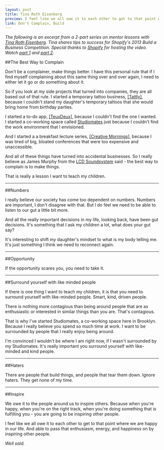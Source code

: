 ```yaml
---
layout: post
title: Tina Roth Eisenberg
preview: I feel like we all owe it to each other to get to that point where we are happy in our life.
link: Don't Complain, Build   
---
```


*The following is an excerpt from a 2-part series on mentor lessons with [Tina Roth Eisenberg](http://www.swiss-miss.com/about/hi-i-am-tina). Tina shares tips to success for Shopify's 2013 Build a Business Competition. Special thanks to [Shopify](http://www.shopify.com/) for hosting the video. Watch [part 1](https://www.youtube.com/watch?v=IrhktR0YfCw) and [part 2](https://www.youtube.com/watch?v=DKFsf0PyoTg).*

##The Best Way to Complain 

Don't be a complainer, make things better. I have this personal rule that if I find myself complaining about this same thing over and over again, I need to either let it go or do something about it. 

So if you look at my side projects that turned into companies, they are all based out of that rule. I started a temporary tattoo business, [[Tattly]](http://tattly.com/), because I couldn't stand my daughter's temporary tattoos that she would bring home from birthday parties. 

I started a to-do app, [[TeuxDeux]](https://teuxdeux.com/), because I couldn't find the one I wanted. I started a co-working space called [Studiomates](http://www.studiomates.com/) just because I couldn't find the work environment that I envisioned. 

And I started a a breakfast lecture series, [[Creative Mornings]](http://creativemornings.com/), because I was tired of big, bloated conferences that were too expensive and unaccessible. 

And all of these things have turned into accidental businesses. So I really believe as James Murphy from the [LCD Soundsystem](http://lcdsoundsystem.com/main/) said - the best way to complain is to make things. 

That is really a lesson I want to teach my children. 

* * * 

##Numbers

I really believe our society has come too dependent on numbers. Numbers are important, I don't disagree with that. But I do feel we need to be able to listen to our gut a little bit more. 

And all the really important decisions in my life, looking back, have been gut decisions. It's something that I ask my children a lot, what does your gut say? 

It's interesting to shift my daughter's mindset to what is my body telling me. It's just something I think we need to reconnect again. 

* * * 

##Opportunity

If the opportunity scares you, you need to take it. 

* * * 

##Surround yourself with like minded people

If there is one thing I want to teach my children, it is that you need to surround yourself with like-minded people. Smart, kind, driven people. 

There is nothing more contagious than being around people that are as enthusiastic or interested in similar things than you are. That's contagious. 

That is why I've started Studiomates, a co-working space here in Brooklyn. Because I really believe you spend so much time at work. I want to be surrounded by people that I really enjoy being around. 

I'm convinced I wouldn't be where I am right now, if I wasn't surrounded by my Studiomates. It's really important you surround yourself with like-minded and kind people. 

* * * 

##Haters

There are people that build things, and people that tear them down. Ignore haters. They get none of my time. 

* * * 

##Inspire

We owe it to the people around us to inspire others. Because when you're happy, when you're on the right track, when you're doing something that is fulfilling you - you are going to be inspiring other people. 

I feel like we all owe it to each other to get to that point where we are happy in our life. And able to pass that enthusiasm, energy, and happiness on by inspiring other people. 

*Well said.*




 